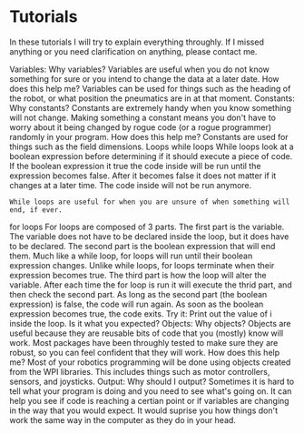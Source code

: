 # Tutorials

In these tutorials I will try to explain everything throughly. If I missed anything or you need clarification on anything, please contact me.

Variables:
  Why variables?
    Variables are useful when you do not know something for sure or you intend to change the data at a later date. 
  How does this help me?
    Variables can be used for things such as the heading of the robot, or what position the pneumatics are in at that moment.
Constants:
  Why constants?
    Constants are extremely handy when you know something will not change. Making something a constant means you don't have to worry about it
    being changed by rogue code (or a rogue programmer) randomly in your program.
  How does this help me?
    Constants are used for things such as the field dimensions.
Loops
  while loops
    While loops look at a boolean expression before determining if it should execute a piece of code. If the boolean expression it true
    the code inside will be run until the expression becomes false. After it becomes false it does not matter if it changes at a later time.
    The code inside will not be run anymore.
    
    While loops are useful for when you are unsure of when something will end, if ever.
  for loops
    For loops are composed of 3 parts. The first part is the variable. The variable does not have to be declared inside the loop, but it does
    have to be declared. The second part is the boolean expression that will end them. Much like a while loop, for loops will run until their 
    boolean expression changes. Unlike while loops, for loops terminate when their expression becomes true. The third part is how the loop will
    alter the variable. After each time the for loop is run it will execute the thrid part, and then check the second part. As long as the second
    part (the boolean expression) is false, the code will run again. As soon as the boolean expression becomes true, the code exits.
      Try it: Print out the value of i inside the loop. Is it what you expected?
Objects:
  Why objects?
    Objects are useful because they are reusable bits of code that you (mostly) know will work. Most packages have been throughly tested
    to make sure they are robust, so you can feel confident that they will work. 
  How does this help me?
    Most of your robotics programming will be done using objects created from the WPI libraries. This includes things such as motor controllers,
    sensors, and joysticks.
Output:
  Why should I output?
    Sometimes it is hard to tell what your program is doing and you need to see what's going on. It can help you see if code is reaching
    a certian point or if variables are changing in the way that you would expect. It would suprise you how things don't work the same way in the 
    computer as they do in your head.

